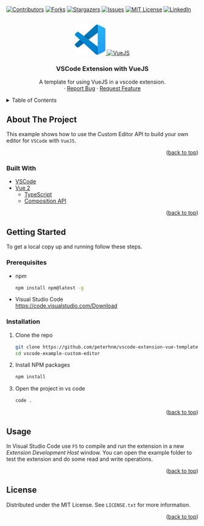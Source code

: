 <div id="top"></div>
<!--
*** Thanks for checking out the Best-README-Template. If you have a suggestion
*** that would make this better, please fork the repo and create a pull request
*** or simply open an issue with the tag "enhancement".
*** Don't forget to give the project a star!
*** Thanks again! Now go create something AMAZING! :D
-->



<!-- PROJECT SHIELDS -->
<!--
*** I'm using markdown "reference style" links for readability.
*** Reference links are enclosed in brackets [ ] instead of parentheses ( ).
*** See the bottom of this document for the declaration of the reference variables
*** for contributors-url, forks-url, etc. This is an optional, concise syntax you may use.
*** https://www.markdownguide.org/basic-syntax/#reference-style-links
-->
[![Contributors][contributors-shield]][contributors-url]
[![Forks][forks-shield]][forks-url]
[![Stargazers][stars-shield]][stars-url]
[![Issues][issues-shield]][issues-url]
[![MIT License][license-shield]][license-url]
[![LinkedIn][linkedin-shield]][linkedin-url]



<!-- PROJECT LOGO -->
<br />
<div align="center">
  <a href="https://code.visualstudio.com/api">
    <img src="images/vscode.svg" alt="VSCode" width="80" height="80">
  </a>
  <a href="https://v2.vuejs.org/">
    <img src="https://avatars.githubusercontent.com/u/6128107?s=200&v=4" alt="VueJS" width="80" height="80">
  </a>

<h3 align="center">VSCode Extension with VueJS</h3>

  <p align="center">
    A template for using VueJS in a vscode extension.
    <br />
    <!--
    <a href="https://github.com/peterhnm/vscode-extension-vue-template"><strong>Explore the docs »</strong></a>
    <br />
    <br />
    <a href="https://github.com/github_username/repo_name">View Demo</a>
    -->
    ·
    <a href="https://github.com/peterhnm/vscode-extension-vue-template/issues">Report Bug</a>
    ·
    <a href="https://github.com/peterhnm/vscode-extension-vue-template/issues">Request Feature</a>
  </p>
</div>



<!-- TABLE OF CONTENTS -->
<details>
  <summary>Table of Contents</summary>
  <ol>
    <li>
      <a href="#about-the-project">About The Project</a>
      <ul>
        <li><a href="#built-with">Built With</a></li>
      </ul>
    </li>
    <li>
      <a href="#getting-started">Getting Started</a>
      <ul>
        <li><a href="#prerequisites">Prerequisites</a></li>
        <li><a href="#installation">Installation</a></li>
      </ul>
    </li>
    <li><a href="#usage">Usage</a></li>
    <li><a href="#license">License</a></li>
    <!--
    <li><a href="#roadmap">Roadmap</a></li>
    <li><a href="#contributing">Contributing</a></li>
    <li><a href="#contact">Contact</a></li>
    <li><a href="#acknowledgments">Acknowledgments</a></li>
    -->
  </ol>
</details>



<!-- ABOUT THE PROJECT -->
## About The Project

<!-- [![Product Name Screen Shot][product-screenshot]](https://example.com) -->

This example shows how to use the Custom Editor API to build your own editor for `VSCode` with `VueJS`.

<p align="right">(<a href="#top">back to top</a>)</p>



### Built With

* [VSCode](https://code.visualstudio.com/api)
* [Vue 2](https://v2.vuejs.org/)
  * [TypeScript](https://www.typescriptlang.org/)
  * [Composition API](https://vuejs.org/guide/typescript/composition-api.html#typescript-with-composition-api)

<p align="right">(<a href="#top">back to top</a>)</p>



<!-- GETTING STARTED -->
## Getting Started

To get a local copy up and running follow these steps.

### Prerequisites

* npm
  ```sh
  npm install npm@latest -g
  ```
* Visual Studio Code <br />
  https://code.visualstudio.com/Download

### Installation

1. Clone the repo
   ```sh
   git clone https://github.com/peterhnm/vscode-extension-vue-template.git
   cd vscode-example-custom-editor
   ```
2. Install NPM packages
   ```sh
   npm install
   ```
3. Open the project in vs code
   ```sh
   code .
   ```

<p align="right">(<a href="#top">back to top</a>)</p>



<!-- USAGE EXAMPLES -->
## Usage

In Visual Studio Code use `F5` to compile and run the extension in a new *Extension Development Host* window.
You can open the example folder to test the extension and do some read and write operations.

<p align="right">(<a href="#top">back to top</a>)</p>



<!-- ROADMAP -->
<!--
## Roadmap

- [ ] Feature 1
- [ ] Feature 2
- [ ] Feature 3
    - [ ] Nested Feature

See the [open issues](https://github.com/github_username/repo_name/issues) for a full list of proposed features (and known issues).

<p align="right">(<a href="#top">back to top</a>)</p>
-->



<!-- CONTRIBUTING -->
<!--
## Contributing

Contributions are what make the open source community such an amazing place to learn, inspire, and create. Any contributions you make are **greatly appreciated**.

If you have a suggestion that would make this better, please fork the repo and create a pull request. You can also simply open an issue with the tag "enhancement".
Don't forget to give the project a star! Thanks again!

1. Fork the Project
2. Create your Feature Branch (`git checkout -b feature/AmazingFeature`)
3. Commit your Changes (`git commit -m 'Add some AmazingFeature'`)
4. Push to the Branch (`git push origin feature/AmazingFeature`)
5. Open a Pull Request

<p align="right">(<a href="#top">back to top</a>)</p>
-->



<!-- LICENSE -->
## License

Distributed under the MIT License. See `LICENSE.txt` for more information.

<p align="right">(<a href="#top">back to top</a>)</p>



<!-- CONTACT -->
<!--
## Contact

Your Name - [@twitter_handle](https://twitter.com/twitter_handle) - email@email_client.com

Project Link: [https://github.com/github_username/repo_name](https://github.com/github_username/repo_name)

<p align="right">(<a href="#top">back to top</a>)</p>
-->



<!-- ACKNOWLEDGMENTS -->
<!--
## Acknowledgments

* []()
* []()
* []()

<p align="right">(<a href="#top">back to top</a>)</p>
-->



<!-- MARKDOWN LINKS & IMAGES -->
<!-- https://www.markdownguide.org/basic-syntax/#reference-style-links -->
[contributors-shield]: https://img.shields.io/github/contributors/peterhnm/vscode-extension-vue-template.svg?style=for-the-badge
[contributors-url]: https://github.com/peterhnm/vscode-extension-vue-template/graphs/contributors
[forks-shield]: https://img.shields.io/github/forks/peterhnm/vscode-extension-vue-template.svg?style=for-the-badge
[forks-url]: https://github.com/peterhnm/vscode-extension-vue-template/network/members
[stars-shield]: https://img.shields.io/github/stars/peterhnm/vscode-extension-vue-template.svg?style=for-the-badge
[stars-url]: https://github.com/peterhnm/vscode-extension-vue-template/stargazers
[issues-shield]: https://img.shields.io/github/issues/peterhnm/vscode-extension-vue-template.svg?style=for-the-badge
[issues-url]: https://github.com/peterhnm/vscode-extension-vue-template/issues
[license-shield]: https://img.shields.io/github/license/peterhnm/vscode-extension-vue-template.svg?style=for-the-badge
[license-url]: https://github.com/peterhnm/vscode-extension-vue-template/LICENSE.txt
[linkedin-shield]: https://img.shields.io/badge/-LinkedIn-black.svg?style=for-the-badge&logo=linkedin&colorB=555
[linkedin-url]: https://de.linkedin.com/company/miragon-io
[product-screenshot]: images/screenshot.png
